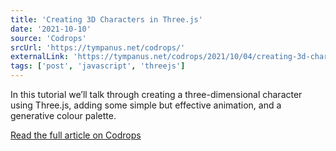 ```yaml
---
title: 'Creating 3D Characters in Three.js'
date: '2021-10-10'
source: 'Codrops'
srcUrl: 'https://tympanus.net/codrops/'
externalLink: 'https://tympanus.net/codrops/2021/10/04/creating-3d-characters-in-three-js/'
tags: ['post', 'javascript', 'threejs']
---
```


In this tutorial we’ll talk through creating a three-dimensional character using Three.js, adding some simple but effective animation, and a generative colour palette.

[Read the full article on Codrops](https://tympanus.net/codrops/2021/10/04/creating-3d-characters-in-three-js/)
